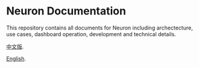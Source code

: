 # Neuron Documentation
This repository contains all documents for Neuron including archectecture, use cases, dashboard operation, development and technical details.

[中文版](./zh_CN/README.md).

[English](./en_US/README.md).
